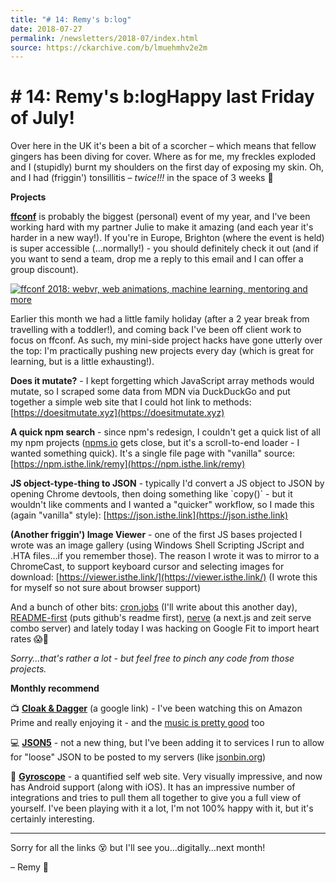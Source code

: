 ```yaml
---
title: "# 14: Remy's b:log"
date: 2018-07-27
permalink: /newsletters/2018-07/index.html
source: https://ckarchive.com/b/lmuehmhv2e2m
---
```


# # 14: Remy's b:logHappy last Friday of July!

Over here in the UK it's been a bit of a scorcher – which means that fellow gingers has been diving for cover. Where as for me, my freckles exploded and I (stupidly) burnt my shoulders on the first day of exposing my skin. Oh, and I had (friggin') tonsillitis – _twice!!!_ in the space of 3 weeks 🤒

**Projects**  

**[ffconf](https://2018.ffconf.org/?utm_source=blog&utm_medium=newsletter&utm_campaign=blog-14)** is probably the biggest (personal) event of my year, and I've been working hard with my partner Julie to make it amazing (and each year it's harder in a new way!). If you're in Europe, Brighton (where the event is held) is super accessible (…normally!) - you should definitely check it out (and if you want to send a team, drop me a reply to this email and I can offer a group discount).

[![ffconf 2018: webvr, web animations, machine learning, mentoring and more](https://convertkit.s3.amazonaws.com/assets/pictures/40116/1421355/content_ffconf.png)](https://2018.ffconf.org/?utm_source=blog&utm_medium=newsletter&utm_campaign=blog-14)

  

Earlier this month we had a little family holiday (after a 2 year break from travelling with a toddler!), and coming back I've been off client work to focus on ffconf. As such, my mini-side project hacks have gone utterly over the top: I'm practically pushing new projects every day (which is great for learning, but is a little exhausting!).  

**Does it mutate?** - I kept forgetting which JavaScript array methods would mutate, so I scraped some data from MDN via DuckDuckGo and put together a simple web site that I could hot link to methods: [https://doesitmutate.xyz](https://doesitmutate.xyz)

**A quick npm search** - since npm's redesign, I couldn't get a quick list of all my npm projects ([npms.io](https://npms.io/) gets close, but it's a scroll-to-end loader - I wanted something quick). It's a single file page with "vanilla" source: [https://npm.isthe.link/remy](https://npm.isthe.link/remy)

**JS object-type-thing to JSON** - typically I'd convert a JS object to JSON by opening Chrome devtools, then doing something like \`copy(<pasted-content>)\` - but it wouldn't like comments and I wanted a "quicker" workflow, so I made this (again "vanilla" style): [https://json.isthe.link](https://json.isthe.link)

**(Another friggin') Image Viewer** - one of the first JS bases projected I wrote was an image gallery (using Windows Shell Scripting JScript and .HTA files…if you remember those). The reason I wrote it was to mirror to a ChromeCast, to support keyboard cursor and selecting images for download: [https://viewer.isthe.link/](https://viewer.isthe.link/) (I wrote this for myself so not sure about browser support)

And a bunch of other bits: [cron.jobs](https://cron.jobs) (I'll write about this another day), [README-first](https://gist.github.com/remy/057fac5e453eb06e11d0d53bb088c3f8) (puts github's readme first), [nerve](https://github.com/remy/nerve) (a next.js and zeit serve combo server) and lately today I was hacking on Google Fit to import heart rates 😱😬

_Sorry…that's rather a lot - but feel free to pinch any code from those projects._  

**Monthly recommend**

📺 [**Cloak & Dagger**](https://www.google.co.uk/search?q=cloak%20and%20dagger) (a google link) - I've been watching this on Amazon Prime and really enjoying it - and the [music is pretty good](https://open.spotify.com/user/red101112/playlist/6p69x19EK91QhNoszLo2y5?si=86CwvROVSQGfaXI22Qnlsw) too

💻 [**JSON5**](https://json5.org/) - not a new thing, but I've been adding it to services I run to allow for "loose" JSON to be posted to my servers (like [jsonbin.org](https://jsonbin.org))

🔗 [**Gyroscope**](https://gyrosco.pe/) - a quantified self web site. Very visually impressive, and now has Android support (along with iOS). It has an impressive number of integrations and tries to pull them all together to give you a full view of yourself. I've been playing with it a lot, I'm not 100% happy with it, but it's certainly interesting.

* * *

Sorry for all the links 😵 but I'll see you…digitally…next month!

– Remy 👋
